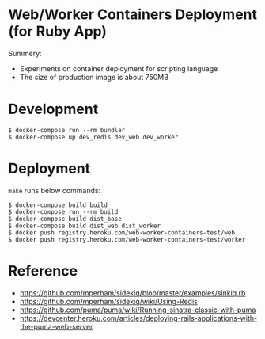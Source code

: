 # Web/Worker Containers Deployment (for Ruby App)

Summery:

- Experiments on container deployment for scripting language
- The size of production image is about 750MB

# Development

```
$ docker-compose run --rm bundler
$ docker-compose up dev_redis dev_web dev_worker
```

# Deployment

`make` runs below commands:

```
$ docker-compose build build
$ docker-compose run --rm build
$ docker-compose build dist_base
$ docker-compose build dist_web dist_worker
$ docker push registry.heroku.com/web-worker-containers-test/web
$ docker push registry.heroku.com/web-worker-containers-test/worker
```

# Reference

- https://github.com/mperham/sidekiq/blob/master/examples/sinkiq.rb
- https://github.com/mperham/sidekiq/wiki/Using-Redis
- https://github.com/puma/puma/wiki/Running-sinatra-classic-with-puma
- https://devcenter.heroku.com/articles/deploying-rails-applications-with-the-puma-web-server
